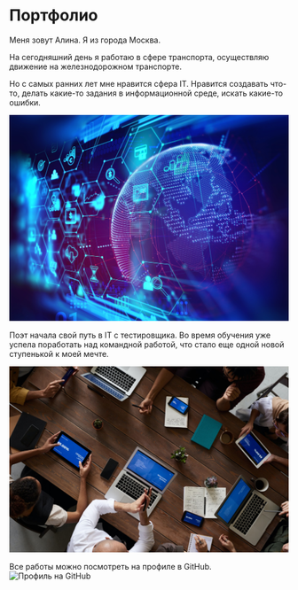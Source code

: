 # Портфолио

Меня зовут Алина. Я из города Москва.

На сегодняшний день я работаю в сфере транспорта, осуществляю движение на железнодорожном транспорте.

Но с самых ранних лет мне нравится сфера IT. Нравится создавать что-то, делать какие-то задания в информационной среде, искать какие-то ошибки. 

![Информационные техноогии](изображение\QYRFt9hINJksyepkd54GZWvjLefR0TrtWuzwXcPYgBGqhv4pEIvN676Hx2gBDJjNt92o4cM0amnyWbeDMpehWmQEXr2plvH0.jpg)

Поэт начала свой путь в IT с тестировщика. Во время обучения уже успела поработать над командной работой, что стало еще одной новой ступенькой к моей мечте.

![Команда](изображение\people_on_computers_downsized.jpg)

Все работы можно посмотреть на профиле в GitHub.
![Профиль на GitHub](https://github.com/BerryDream7)


